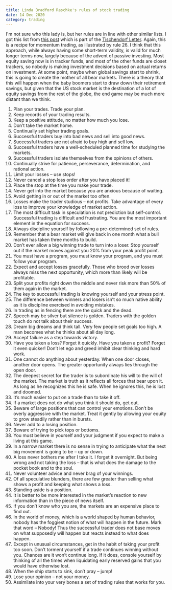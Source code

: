 ```yaml
---
title: Linda Bradford Raschke's rules of stock trading
date: 14 Dec 2020
category: trading
---
```


I'm not sure who this lady is, but her rules are in line with other similar lists. 
I got this list from [this post](http://www.tischendorf.com/2009/12/20/linda-bradford-raschke-50-time-tested-classic-stock-trading-rules/) which is part of the [Tischendorf Letter](http://www.tischendorf.com/).
Again, this is a recipe for momentum trading, as illustrated by rule 26.
I think that this approach, while always having some short-term validity, is valid for much longer terms now, largely because of the advent of passive investing.
Most equity saving now is in tracker funds, and most of the other funds are closet trackers, so nobody is making investment decisions based on actual returns on investment.
At some point, maybe when global savings start to shrink, this is going to create the mother of all bear markets.
There is a theory that this will happen when the baby boomers start to draw down their retirement savings, but given that the US stock market is the destination of a lot of equity savings from the rest of the globe, the end game may be much more distant than we think.

1. Plan your trades. Trade your plan.
2. Keep records of your trading results.
3. Keep a positive attitude, no matter how much you lose.
4. Don’t take the market home.
5. Continually set higher trading goals.
6. Successful traders buy into bad news and sell into good news.
7. Successful traders are not afraid to buy high and sell low.
8. Successful traders have a well-scheduled planned time for studying the markets.
9. Successful traders isolate themselves from the opinions of others.
10. Continually strive for patience, perseverance, determination, and rational action.
11. Limit your losses – use stops!
12. Never cancel a stop loss order after you have placed it!
13. Place the stop at the time you make your trade.
14. Never get into the market because you are anxious because of waiting.
15. Avoid getting in or out of the market too often.
16. Losses make the trader studious – not profits. Take advantage of every loss to improve your knowledge of market action.
17. The most difficult task in speculation is not prediction but self-control. Successful trading is difficult and frustrating. You are the most important element in the equation for success.
18. Always discipline yourself by following a pre-determined set of rules.
19. Remember that a bear market will give back in one month what a bull market has taken three months to build.
20. Don’t ever allow a big winning trade to turn into a loser. Stop yourself out if the market moves against you 20% from your peak profit point.
21. You must have a program, you must know your program, and you must follow your program.
22. Expect and accept losses gracefully. Those who brood over losses always miss the next opportunity, which more than likely will be profitable.
23. Split your profits right down the middle and never risk more than 50% of them again in the market.
24. The key to successful trading is knowing yourself and your stress point.
25. The difference between winners and losers isn’t so much native ability as it is discipline exercised in avoiding mistakes.
26. In trading as in fencing there are the quick and the dead.
27. Speech may be silver but silence is golden. Traders with the golden touch do not talk about their success.
28. Dream big dreams and think tall. Very few people set goals too high. A man becomes what he thinks about all day long.
29. Accept failure as a step towards victory.
30. Have you taken a loss? Forget it quickly. Have you taken a profit? Forget it even quicker! Don’t let ego and greed inhibit clear thinking and hard work.
31. One cannot do anything about yesterday. When one door closes, another door opens. The greater opportunity always lies through the open door.
32. The deepest secret for the trader is to subordinate his will to the will of the market. The market is truth as it reflects all forces that bear upon it. As long as he recognizes this he is safe. When he ignores this, he is lost and doomed.
33. It’s much easier to put on a trade than to take it off.
34. If a market does not do what you think it should do, get out.
35. Beware of large positions that can control your emotions. Don’t be overly aggressive with the market. Treat it gently by allowing your equity to grow steadily rather than in bursts.
36. Never add to a losing position.
37. Beware of trying to pick tops or bottoms.
38. You must believe in yourself and your judgment if you expect to make a living at this game.
39. In a narrow market there is no sense in trying to anticipate what the next big movement is going to be – up or down.
40. A loss never bothers me after I take it. I forget it overnight. But being wrong and not taking the loss – that is what does the damage to the pocket book and to the soul.
41. Never volunteer advice and never brag of your winnings.
42. Of all speculative blunders, there are few greater than selling what shows a profit and keeping what shows a loss.
43. Standing aside is a position.
44. It is better to be more interested in the market’s reaction to new information than in the piece of news itself.
45. If you don’t know who you are, the markets are an expensive place to find out.
46. In the world of money, which is a world shaped by human behavior, nobody has the foggiest notion of what will happen in the future. Mark that word – Nobody! Thus the successful trader does not base moves on what supposedly will happen but reacts instead to what does happen.
47. Except in unusual circumstances, get in the habit of taking your profit too soon. Don’t torment yourself if a trade continues winning without you. Chances are it won’t continue long. If it does, console yourself by thinking of all the times when liquidating early reserved gains that you would have otherwise lost.
48. When the ship starts to sink, don’t pray – jump!
49. Lose your opinion – not your money.
50. Assimilate into your very bones a set of trading rules that works for you.